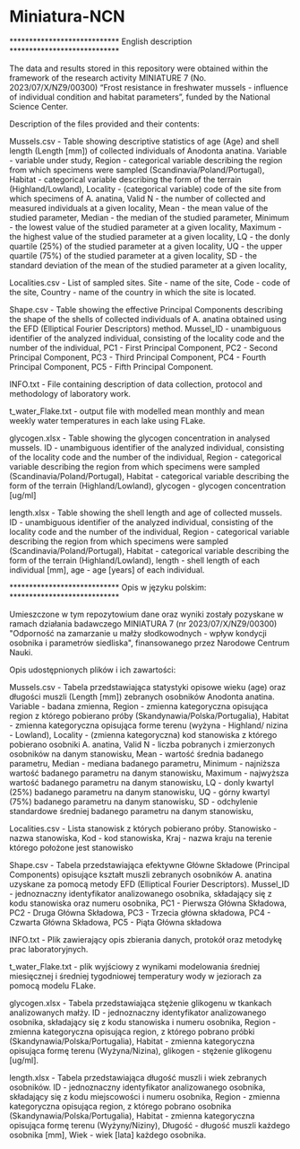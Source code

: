 # Miniatura-NCN

**************************** English description ****************************

The data and results stored in this repository were obtained within the framework of the research activity MINIATURE 7 (No. 2023/07/X/NZ9/00300) “Frost resistance in freshwater mussels - influence of individual condition and habitat parameters”, funded by the National Science Center.

Description of the files provided and their contents:

Mussels.csv - Table showing descriptive statistics of age (Age) and shell length (Length [mm]) of collected individuals of Anodonta anatina. Variable - variable under study, Region - categorical variable describing the region from which specimens were sampled (Scandinavia/Poland/Portugal), Habitat - categorical variable describing the form of the terrain (Highland/Lowland), Locality - (categorical variable) code of the site from which specimens of A. anatina, Valid N - the number of collected and measured individuals at a given locality, Mean - the mean value of the studied parameter, Median - the median of the studied parameter, Minimum - the lowest value of the studied parameter at a given locality, Maximum - the highest value of the studied parameter at a given locality, LQ - the donly quartile (25%) of the studied parameter at a given locality, UQ - the upper quartile (75%) of the studied parameter at a given locality, SD - the standard deviation of the mean of the studied parameter at a given locality,

Localities.csv - List of sampled sites. Site - name of the site, Code - code of the site, Country - name of the country in which the site is located.

Shape.csv - Table showing the effective Principal Components describing the shape of the shells of collected individuals of A. anatina obtained using the EFD (Elliptical Fourier Descriptors) method. Mussel_ID - unambiguous identifier of the analyzed individual, consisting of the locality code and the number of the individual, PC1 - First Principal Component, PC2 - Second Principal Component, PC3 - Third Principal Component, PC4 - Fourth Principal Component, PC5 - Fifth Principal Component.

INFO.txt - File containing description of data collection, protocol and methodology of laboratory work.

t_water_Flake.txt - output file with modelled mean monthly and mean weekly water temperatures in each lake using FLake. 

glycogen.xlsx - Table showing the glycogen concentration in analysed mussels. ID - unambiguous identifier of the analyzed individual, consisting of the locality code and the number of the individual, Region - categorical variable describing the region from which specimens were sampled (Scandinavia/Poland/Portugal), Habitat - categorical variable describing the form of the terrain (Highland/Lowland), glycogen - glycogen concentration [ug/ml]

length.xlsx - Table showing the shell length and age of collected mussels. ID - unambiguous identifier of the analyzed individual, consisting of the locality code and the number of the individual, Region - categorical variable describing the region from which specimens were sampled (Scandinavia/Poland/Portugal), Habitat - categorical variable describing the form of the terrain (Highland/Lowland), length - shell length of each individual [mm], age - age [years] of each individual.


**************************** Opis w języku polskim: ****************************

Umieszczone w tym repozytowium dane oraz wyniki zostały pozyskane w ramach działania badawczego MINIATURA 7 (nr 2023/07/X/NZ9/00300) "Odporność na zamarzanie u małży słodkowodnych - wpływ kondycji osobnika i parametrów siedliska", finansowanego przez Narodowe Centrum Nauki.

Opis udostępnionych plików i ich zawartości:

Mussels.csv - Tabela przedstawiająca statystyki opisowe wieku (age) oraz długości muszli (Length [mm]) zebranych osobników Anodonta anatina.
    Variable - badana zmienna,
    Region - zmienna kategoryczna opisująca region z którego pobierano próby (Skandynawia/Polska/Portugalia),
    Habitat - zmienna kategoryczna opisująca forme terenu (wyżyna - Highland/ nizina - Lowland),
    Locality - (zmienna kategoryczna) kod stanowiska z którego pobierano osobniki A. anatina,
    Valid N - liczba pobranych i zmierzonych osobników na danym stanowisku,
    Mean - wartość średnia badanego parametru,
    Median - mediana badanego parametru,
    Minimum - najniższa wartość badanego parametru na danym stanowisku,
    Maximum - najwyższa wartość badanego parametru na danym stanowisku,
    LQ - donly kwartyl (25%) badanego parametru na danym stanowisku,
    UQ - górny kwartyl (75%) badanego parametru na danym stanowisku,
    SD - odchylenie standardowe średniej badanego parametru na danym stanowisku,

Localities.csv - Lista stanowisk z których pobierano próby.
    Stanowisko - nazwa stanowiska,
    Kod - kod stanowiska,
    Kraj - nazwa kraju na terenie którego położone jest stanowisko

Shape.csv - Tabela przedstawiająca efektywne Główne Składowe (Principal Components) opisujące kształt muszli zebranych osobników A. anatina uzyskane za pomocą metody EFD (Elliptical Fourier Descriptors).
    Mussel_ID - jednoznaczny identyfikator analizowanego osobnika, składający się z kodu stanowiska oraz numeru osobnika,
    PC1 - Pierwsza Główna Składowa,
    PC2 - Druga Główna Składowa,
    PC3 - Trzecia główna składowa,
    PC4 - Czwarta Główna Składowa,
    PC5 - Piąta Główna składowa

INFO.txt - Plik zawierający opis zbierania danych, protokół oraz metodykę prac laboratoryjnych.

t_water_Flake.txt - plik wyjściowy z wynikami modelowania średniej miesięcznej i średniej tygodniowej temperatury wody w jeziorach za pomocą modelu FLake. 

glycogen.xlsx - Tabela przedstawiająca stężenie glikogenu w tkankach analizowanych małży. ID - jednoznaczny identyfikator analizowanego osobnika, składający się z kodu stanowiska i numeru osobnika, Region - zmienna kategoryczna opisująca region, z którego pobrano próbki (Skandynawia/Polska/Portugalia), Habitat - zmienna kategoryczna opisująca formę terenu (Wyżyna/Nizina), glikogen - stężenie glikogenu [ug/ml].

length.xlsx - Tabela przedstawiająca długość muszli i wiek zebranych osobników. ID - jednoznaczny identyfikator analizowanego osobnika, składający się z kodu miejscowości i numeru osobnika, Region - zmienna kategoryczna opisująca region, z którego pobrano osobnika (Skandynawia/Polska/Portugalia), Habitat - zmienna kategoryczna opisująca formę terenu (Wyżyny/Niziny), Długość - długość muszli każdego osobnika [mm], Wiek - wiek [lata] każdego osobnika.
